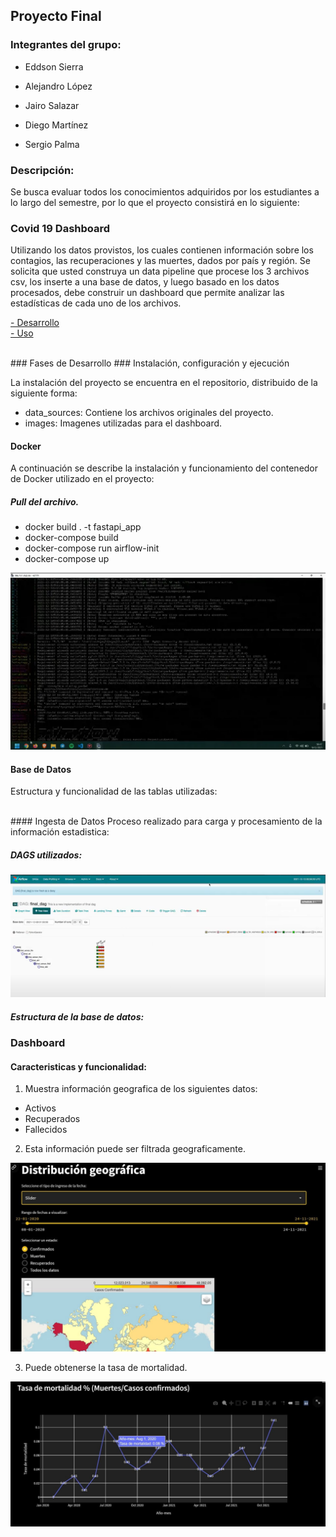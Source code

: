 ## Proyecto Final

### Integrantes del grupo:

- Eddson Sierra

- Alejandro López

- Jairo Salazar

- Diego Martínez

- Sergio Palma

### Descripción:
Se busca evaluar todos los conocimientos adquiridos por los estudiantes a lo largo del semestre, por lo que el proyecto consistirá en lo siguiente:

### Covid 19 Dashboard
Utilizando los datos provistos, los cuales contienen información sobre los contagios, las recuperaciones y las muertes, dados por país y región. Se solicita que usted construya un data pipeline que procese los 3 archivos csv, los inserte a una base de datos, y luego basado en los datos procesados, debe construir un dashboard que permite analizar las estadísticas de cada uno de los archivos.

<a href="page1.html">- Desarrollo</a>
<br>
<a href="page2.html">- Uso</a>

<br>
### Fases de Desarrollo
### Instalación, configuración y ejecución


La instalación del proyecto se encuentra en el repositorio, distribuido de la siguiente forma:

- data_sources: Contiene los archivos originales del proyecto.
- images: Imagenes utilizadas para el dashboard.

#### Docker
A continuación se describe la instalación y funcionamiento del contenedor de Docker utilizado en el proyecto:

##### Pull del archivo.
- docker build . -t fastapi_app
- docker-compose build
- docker-compose run airflow-init
- docker-compose up

![alt text](instalacion.png)

#### Base de Datos
Estructura y funcionalidad de las tablas utilizadas:

<br>
#### Ingesta de Datos
Proceso realizado para carga y procesamiento de la información estadistica:

##### DAGS utilizados:
![alt text](DAGs.png)

##### Estructura de la base de datos:


### Dashboard
#### Caracteristicas y funcionalidad:
1. Muestra información geografica de los siguientes datos:
- Activos
- Recuperados
- Fallecidos

2. Esta información puede ser filtrada geograficamente.

![alt text](dist_geografica.jpg)

3. Puede obtenerse la tasa de mortalidad.

![alt text](tasa_mortalidad.jpg)

